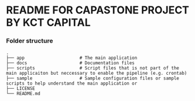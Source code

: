 # README FOR CAPASTONE PROJECT BY KCT CAPITAL

### Folder structure

    .
    ├── app                     # The main application
    ├── docs                    # Documentation files
    ├── scripts                 # Script files that is not part of the main applicaiton but neccessary to enable the pipeline (e.g. crontab)
    ├── sample                  # Sample configuration files or sample scripts to help understand the main application or 
    ├── LICENSE
    └── README.md
